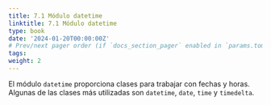 ```yaml
---
title: 7.1 Módulo datetime
linktitle: 7.1 Módulo datetime
type: book
date: '2024-01-20T00:00:00Z'
# Prev/next pager order (if `docs_section_pager` enabled in `params.toml`)
tags: 
weight: 2
---
```


El módulo `datetime` proporciona clases para trabajar con fechas y horas. Algunas de las clases más utilizadas son `datetime`, `date`, `time` y `timedelta`.
